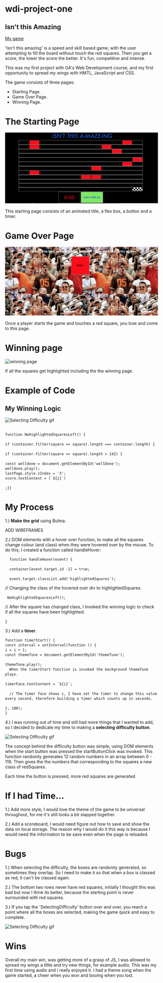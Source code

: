 # wdi-project-one

## Isn't this Amazing

[My game](file:///Users/joebyrne/development/wdi-project-one/index.html)

'Isn't this amazing' is a speed and skill based game, with the user attempting to fill the board without touch the red squares. Then you get a score, the lower the score the better. It's fun, competitive and intense.

This was my first project with GA's Web Development course, and my first opportunity to spread my wings with HMTL, JavaScript and CSS.

The game consists of three pages:

* Starting Page.
* Game Over Page.
* Winning Page.

# The Starting Page

![Home Page](screenshot/start.png)

This starting page consists of an animated title, a flex box, a button and a timer.

# Game Over Page

![Game Over Page](screenshot/game-over-page.09.11.png)

Once a player starts the game and touches a red square, you lose and come to this page.

# Winning page

![winning page](screenshot/winning-page.15.19.png)

If all the squares get highlighted including the the winning page.

# Example of Code

## My Winning Logic

![Selecting Difficulty gif](screenshot/Winning.gif)
```

function NoHighlightedSquaresLeft() {

if (container.filter(square => square).length === container.length) {

if (container.filter(square => square).length > 142) {

const welldone = document.getElementById('wellDone');
welldone.play();
lastPage.style.zIndex = '3';
score.textContent = (`${i}`)

;}}

```


# My Process

  1.) <strong>Make the grid</strong> using Bulma.  

  ADD WIREFRAMES

  2.) DOM elements with a hover over function, to make all the squares change colour (and class) when they were hovered over by the mouse. To do this, I created a function called handleHover:

```
  function handleHover(event) {

  container[event.target.id -1] = true;

  event.target.classList.add('highlightedSquares');
```

  // Changing the class of the hovered over div to highlightedSquares.

```  NoHighlightedSquaresLeft(); ```

  // After the square has changed class, I invoked the winning logic to check if all the squares
      have been highlighted.

  `}`

  3.) Add a <strong>timer</strong>.

  ```
  function timerStart() {
  const interval = setInterval(function () {
  i = i + 1;
  const themeTune = document.getElementById('themeTune');

  themeTune.play();
    When the timerStart function is invoked the background themeTune plays.

  timerFace.textContent = `${i}`;

    // The timer face shows i, I have set the timer to change this value every second, therefore building a timer which counts up in seconds.

  }, 100);
  }

  ```

  4.) I was running out of time and still had more things that I wanted to add, so I decided to dedicate my time to making a <strong>selecting difficulty button</strong>.

  ![Selecting Difficulty gif](screenshot/SelectingDifficulty.gif)

  The concept behind the difficulty button was simple, using DOM elements when the start button was pressed the startButtonClick was invoked. This function randomly generates 12 random numbers in an array between 0 - 119. Then gives the the numbers that corresponding  to the squares a new class of redSquares.

  Each time the button is pressed, more red squares are generated.


# If I had Time...

  1.) Add more style, I would love the theme of the game to be universal throughout, for me it's still looks a bit slapped together.

  2.) Add a scoreboard, I would need figure out how to save and show the data on local storage. The reason why I would do it this way is because I would need the information to be save even when the page is reloaded.

# Bugs

  1.) When selecting the difficulty, the boxes are randomly generated, so sometimes they overlap. So I need to make it so that when a box is classed as red, it can't be classed again.

  2.) The bottom two rows never have red squares, initially I thought this was bad but now I think its better, because the starting point is never surrounded with red squares.

  3.) If you tap the 'SelectingDifficulty' button over and over, you reach a point where all the boxes are selected, making the game quick and easy to complete.

  ![Selecting Difficulty gif](screenshot/QuickWinning.gif)

# Wins

  Overall my main win, was getting more of a grasp of JS, I was allowed to spread my wings a little and try new things, for example audio. This was my first time using audio and I really enjoyed it. I had a theme song when the game started, a cheer when you won and booing when you lost.
